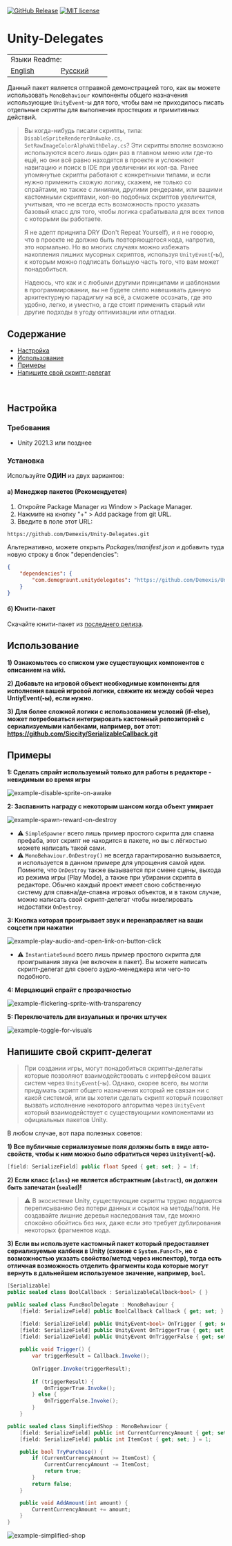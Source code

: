 [![GitHub Release](https://img.shields.io/github/v/release/Demexis/Unity-Delegates.svg)](https://github.com/Demexis/Unity-Delegates/releases/latest)
[![MIT license](https://img.shields.io/badge/license-MIT-blue.svg)](LICENSE)
# Unity-Delegates

<table>
  <tr></tr>
  <tr>
    <td colspan="3">Языки Readme:</td>
  </tr>
  <tr></tr>
  <tr>
    <td nowrap width="100">
      <a href="https://github.com/Demexis/Unity-Delegates">
        <span>English</span>
      </a>  
    </td>
    <td nowrap width="100">
      <a href="https://github.com/Demexis/Unity-Delegates/blob/main/README-RU.md">
        <span>Русский</span>
      </a>  
    </td>
  </tr>
</table>

Данный пакет является отправной демонстрацией того, как вы можете использовать `MonoBehaviour` компоненты общего назначения использующие `UnityEvent`-ы для того, чтобы вам не приходилось писать отдельные скрипты для выполнения простецких и примитивных действий.

> Вы когда-нибудь писали скрипты, типа: `DisableSpriteRendererOnAwake.cs`, `SetRawImageColorAlphaWithDelay.cs`? Эти скрипты вполне возможно используются всего лишь один раз в главном меню или где-то ещё, но они всё равно находятся в проекте и усложняют навигацию и поиск в IDE при увеличении их кол-ва. Ранее упомянутые скрипты работают с конкретными типами, и если нужно применить схожую логику, скажем, не только со спрайтами, но также с линиями, другими рендерами, или вашими кастомными скриптами, кол-во подобных скриптов увеличится, учитывая, что не всегда есть возможность просто указать базовый класс для того, чтобы логика срабатывала для всех типов с которыми вы работаете.
>
> Я не адепт прицнипа DRY (Don't Repeat Yourself), и я не говорю, что в проекте не должно быть повторяющегося кода, напротив, это нормально. Но во многих случаях можно избежать накопления лишних мусорных скриптов, используя `UnityEvent`(-ы), к которым можно подписать большую часть того, что вам может понадобиться.
>
> Надеюсь, что как и с любыми другими принципами и шаблонами в программировании, вы не будете слепо навешивать данную архитектурную парадигму на всё, а сможете осознать, где это удобно, легко, и уместно, а где стоит применить старый или другие подходы в угоду оптимизации или отладки.

## Содержание
- [Настройка](#setup)
- [Использование](#usage)
- [Примеры](#examples)
- [Напишите свой скрипт-делегат](#write-your-own-delegate-script)

<br>

## Настройка

### Требования

* Unity 2021.3 или позднее

### Установка

Используйте __ОДИН__ из двух вариантов:

#### а) Менеджер пакетов (Рекомендуется)
1. Откройте Package Manager из Window > Package Manager.
2. Нажмите на кнопку "+" > Add package from git URL.
3. Введите в поле этот URL:
```
https://github.com/Demexis/Unity-Delegates.git
```

Альтернативно, можете открыть *Packages/manifest.json* и добавить туда новую строку в блок "dependencies":

```json
{
    "dependencies": {
        "com.demegraunt.unitydelegates": "https://github.com/Demexis/Unity-Delegates.git"
    }
}
```

#### б) Юнити-пакет
Скачайте юнити-пакет из [последнего релиза](../../releases).

## Использование

__1) Ознакомьтесь со списком уже существующих компонентов с описанием на wiki.__

__2) Добавьте на игровой объект необходимые компоненты для исполнения вашей игровой логики, свяжите их между собой через UntiyEvent(-ы), если нужно.__

__3) Для более сложной логики с использованием условий (if-else), может потребоваться интегрировать кастомный репозиторий с сериализуемыми калбеками, например, вот этот: https://github.com/Siccity/SerializableCallback.git__

## Примеры
__1: Сделать спрайт используемый только для работы в редакторе - невидимым во время игры__

![example-disable-sprite-on-awake](https://github.com/user-attachments/assets/5d31c140-92eb-487b-ab2d-a8fa2470bc2e)


__2: Заспавнить награду с некоторым шансом когда объект умирает__

![example-spawn-reward-on-destroy](https://github.com/user-attachments/assets/142f5ffa-90c6-4189-993e-3188cc0f6ec0)

* ⚠️ `SimpleSpawner` всего лишь пример простого скрипта для спавна префаба, этот скрипт не находится в пакете, но вы с лёгкостью можете написать такой сами.
* ⚠️ `MonoBehaviour.OnDestroy()` не всегда гарантированно вызывается, и используется в данном примере для упрощения самой идеи. Помните, что `OnDestroy` также вызывается при смене сцены, выхода из режима игры (Play Mode), а также при убирании скрипта в редакторе. Обычно каждый проект имеет свою собственную систему для спавна/де-спавна игровых объектов, и в таком случае, можно написать свой скрипт-делегат чтобы нивелировать недостатки `OnDestroy`.


__3: Кнопка которая проигрывает звук и перенаправляет на ваши соцсети при нажатии__

![example-play-audio-and-open-link-on-button-click](https://github.com/user-attachments/assets/0be44fdc-b008-4e82-9d3c-fb01c20daae2)

* ⚠️ `InstantiateSound` всего лишь пример простого скрипта для проигрывания звука (не включен в пакет). Вы можете написать скрипт-делегат для своего аудио-менеджера или чего-то подобного.


__4: Мерцающий спрайт с прозрачностью__

![example-flickering-sprite-with-transparency](https://github.com/user-attachments/assets/877b3e0d-7475-49df-998a-7e3e4b999a98)


__5: Переключатель для визуальных и прочих штучек__

![example-toggle-for-visuals](https://github.com/user-attachments/assets/1e7e0643-c871-41c4-bebb-22b34fa3601e)


## Напишите свой скрипт-делегат

> При создании игры, могут понадобиться скрипты-делегаты которые позволяют взаимодействовать с интерфейсом ваших систем через `UnityEvent`(-ы). Однако, скорее всего, вы могли придумать скрипт общего назначения который не связан ни с какой системой, или вы хотели сделать скрипт который позволяет вызвать исполнение некоторого алгоритма через `UnityEvent` который взаимодействует с существующими компонентами из официальных пакетов Unity.

В любом случае, вот пара полезных советов:

__1) Все публичные сериализуемые поля должны быть в виде авто-свойств, чтобы к ним можно было обратиться через `UnityEvent`(-ы).__
```cs
[field: SerializeField] public float Speed { get; set; } = 1f;
```
__2) Если класс (`class`) не является абстрактным (`abstract`), он должен быть запечатан (`sealed`)!__

> ⚠️ В экосистеме Unity, существующие скрипты трудно поддаются переписыванию без потери данных и ссылок на методы/поля. Не создавайте лишние деревья наследования там, где можно спокойно обойтись без них, даже если это требует дублирования некоторых фрагментов кода.

__3) Если вы используете кастомный пакет который предоставляет сериализуемые калбеки в Unity (схожие с `System.Func<T>`, но с возможностью указать свойство/метод через инспектор), тогда есть отличная возможность отделить фрагменты кода которые могут вернуть в дальнейшем используемое значение, например, `bool`.__
```cs
[Serializable]
public sealed class BoolCallback : SerializableCallback<bool> { }
```
```cs
public sealed class FuncBoolDelegate : MonoBehaviour {
    [field: SerializeField] public BoolCallback Callback { get; set; } = new();

    [field: SerializeField] public UnityEvent<bool> OnTrigger { get; set; } = new();
    [field: SerializeField] public UnityEvent OnTriggerTrue { get; set; } = new();
    [field: SerializeField] public UnityEvent OnTriggerFalse { get; set; } = new();
    
    public void Trigger() {
        var triggerResult = Callback.Invoke();
        
        OnTrigger.Invoke(triggerResult);
        
        if (triggerResult) {
            OnTriggerTrue.Invoke();
        } else {
            OnTriggerFalse.Invoke();
        }
    }
```
```cs
public sealed class SimplifiedShop : MonoBehaviour {
    [field: SerializeField] public int CurrentCurrencyAmount { get; set; }
    [field: SerializeField] public int ItemCost { get; set; } = 1;

    public bool TryPurchase() {
        if (CurrentCurrencyAmount >= ItemCost) {
            CurrentCurrencyAmount -= ItemCost;
            return true;
        }
        return false;
    }

    public void AddAmount(int amount) {
        CurrentCurrencyAmount += amount;
    }
}
```

![example-simplified-shop](https://github.com/user-attachments/assets/a8ce15b1-11ca-4971-bc58-3a56abfc275e)
